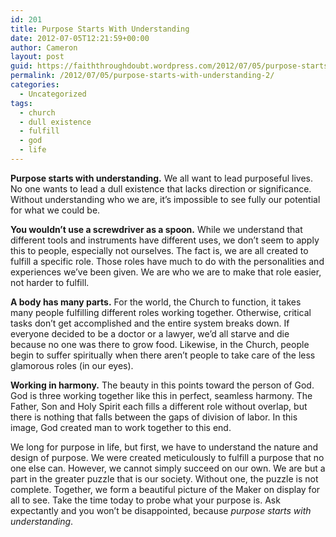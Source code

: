 ```yaml
---
id: 201
title: Purpose Starts With Understanding
date: 2012-07-05T12:21:59+00:00
author: Cameron
layout: post
guid: https://faiththroughdoubt.wordpress.com/2012/07/05/purpose-starts-with-understanding/
permalink: /2012/07/05/purpose-starts-with-understanding-2/
categories:
  - Uncategorized
tags:
  - church
  - dull existence
  - fulfill
  - god
  - life
---
```

**Purpose starts with understanding.** We all want to lead purposeful lives. No one wants to lead a dull existence that lacks direction or significance. Without understanding who we are, it’s impossible to see fully our potential for what we could be.

**You wouldn’t use a screwdriver as a spoon.** While we understand that different tools and instruments have different uses, we don’t seem to apply this to people, especially not ourselves. The fact is, we are all created to fulfill a specific role. Those roles have much to do with the personalities and experiences we’ve been given. We are who we are to make that role easier, not harder to fulfill.

**A body has many parts.** For the world, the Church to function, it takes many people fulfilling different roles working together. Otherwise, critical tasks don’t get accomplished and the entire system breaks down. If everyone decided to be a doctor or a lawyer, we’d all starve and die because no one was there to grow food. Likewise, in the Church, people begin to suffer spiritually when there aren’t people to take care of the less glamorous roles (in our eyes).

**Working in harmony.** The beauty in this points toward the person of God. God is three working together like this in perfect, seamless harmony. The Father, Son and Holy Spirit each fills a different role without overlap, but there is nothing that falls between the gaps of division of labor. In this image, God created man to work together to this end.

We long for purpose in life, but first, we have to understand the nature and design of purpose. We were created meticulously to fulfill a purpose that no one else can. However, we cannot simply succeed on our own. We are but a part in the greater puzzle that is our society. Without one, the puzzle is not complete. Together, we form a beautiful picture of the Maker on display for all to see. Take the time today to probe what your purpose is. Ask expectantly and you won’t be disappointed, because _purpose starts with understanding_.